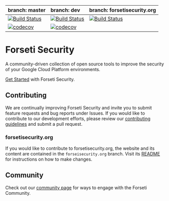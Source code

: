 **branch: master** | **branch: dev** | **branch: forsetisecurity.org**
:------------ | :------------ | :------------
[![Build Status](https://travis-ci.org/GoogleCloudPlatform/forseti-security.svg?branch=master)](https://travis-ci.org/GoogleCloudPlatform/forseti-security)|[![Build Status](https://travis-ci.org/GoogleCloudPlatform/forseti-security.svg?branch=dev)](https://travis-ci.org/GoogleCloudPlatform/forseti-security)|[![Build Status](https://travis-ci.org/GoogleCloudPlatform/forseti-security.svg?branch=forsetisecurity.org)](https://travis-ci.org/GoogleCloudPlatform/forseti-security)|
[![codecov](https://codecov.io/gh/GoogleCloudPlatform/forseti-security/branch/master/graph/badge.svg)](https://codecov.io/gh/GoogleCloudPlatform/forseti-security)|[![codecov](https://codecov.io/gh/GoogleCloudPlatform/forseti-security/branch/dev/graph/badge.svg)](https://codecov.io/gh/GoogleCloudPlatform/forseti-security)


# Forseti Security

A community-driven collection of open source tools to improve the security
of your Google Cloud Platform environments.

[Get Started](http://forsetisecurity.org/docs/quickstarts/forseti-security/)
with Forseti Security.

## Contributing

We are continually improving Forseti Security and invite you to submit feature
requests and bug reports under Issues. If you would like to contribute to our
development efforts, please review our
[contributing guidelines](/.github/CONTRIBUTING.md) and submit a pull request.

### forsetisecurity.org

If you would like to contribute to forsetisecurity.org, the website and its
content are contained in the `forseisecurity.org` branch. Visit its
[README](https://github.com/GoogleCloudPlatform/forseti-security/tree/forsetisecurity.org)
for instructions on how to make changes.

## Community

Check out our [community page](http://forsetisecurity.org/community/) for ways
to engage with the Forseti Community.
